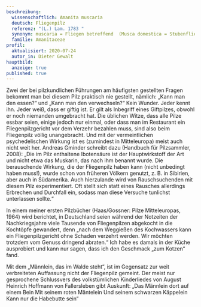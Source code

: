 ```yaml
---
beschreibung:
  wissenschaftlich: Amanita muscaria
  deutsch: Fliegenpilz
  referenz: "(L.) Lam. 1783 "
  synonym: muscaria = Fliegen betreffend  (Musca domestica = Stubenfliege)
  familie: Amanitaceae
profil:
  aktualisiert: 2020-07-24
  autor_in: Dieter Gewalt
hauptbild:
  anzeige: true
published: true
---
```

Zwei der bei pilzkundlichen Führungen am häufigsten gestellten Fragen bekommt man bei diesem Pilz praktisch nie gestellt, nämlich: „Kann man den essen?“ und „Kann man den verwechseln?“ Kein Wunder. Jeder kennt ihn. Jeder weiß, dass er giftig ist. Er gilt als Inbegriff eines Giftpilzes, obwohl er noch niemanden umgebracht hat. Die üblichen Witze, dass alle Pilze essbar seien, einige jedoch nur einmal, oder dass man im Restaurant ein Fliegenpilzgericht vor dem Verzehr bezahlen muss, sind also beim Fliegenpilz völlig unangebracht. Und mit der vermeintlichen psychedelischen Wirkung ist es (zumindest in Mitteleuropa) meist auch nicht weit her. Andreas Gminder schreibt dazu (Handbuch für Pilzsammler, 2008): „Die im Pilz enthaltene Ibotensäure ist der Hauptwirkstoff der Art und nicht etwa das Muskarin, das nach ihm benannt wurde. Die berauschende Wirkung, die der Fliegenpilz haben kann (nicht unbedingt haben muss!), wurde schon von früheren Völkern genutzt, z. B. in Sibirien, aber auch in Südamerika. Auch hierzulande wird von Rauschsuchenden mit diesem Pilz experimentiert. Oft stellt sich statt eines Rausches allerdings Erbrechen und Durchfall ein, sodass man diese Versuche tunlichst unterlassen sollte.“

In einem meiner ersten Pilzbücher (Haas/Gossner: Pilze Mitteleuropas, 1964) wird berichtet, in Deutschland seien während der Notzeiten der Nachkriegsjahre viele Tausende von Fliegenpilzen abgekocht in die Kochtöpfe gewandert, denn „nach dem Weggießen des Kochwassers kann ein Fliegenpilzgericht ohne Schaden verzehrt werden. Wir möchten trotzdem vom Genuss dringend abraten.“ Ich habe es damals in der Küche ausprobiert und kann nur sagen, dass ich den Geschmack „zum Kotzen“ fand.

Mit dem „Männlein, das im Walde steht“, ist im Gegensatz zur weit verbreiteten Auffassung nicht der Fliegenpilz gemeint. Der meist nur gesprochene Schlussvers des volkstümlichen Kinderliedes von August Heinrich Hoffmann von Fallersleben gibt Auskunft:
„Das Männlein dort auf einem Bein
Mit seinem roten Mäntelein
Und seinem schwarzen Käppelein
Kann nur die Habebutte sein“



